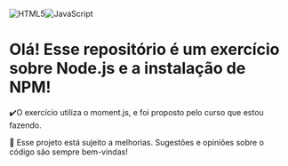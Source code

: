 ![HTML5](https://img.shields.io/badge/html5-%23E34F26.svg?style=for-the-badge&logo=html5&logoColor=white)![JavaScript](https://img.shields.io/badge/javascript-%23323330.svg?style=for-the-badge&logo=javascript&logoColor=%23F7DF1E)
<h1>Olá! Esse repositório é um exercício sobre Node.js e a instalação de NPM!</h1>

✔️O exercício utiliza o moment.js, e foi proposto pelo curso que estou fazendo.

🌱 Esse projeto está sujeito a melhorias. Sugestões e opiniões sobre o código são sempre bem-vindas!
